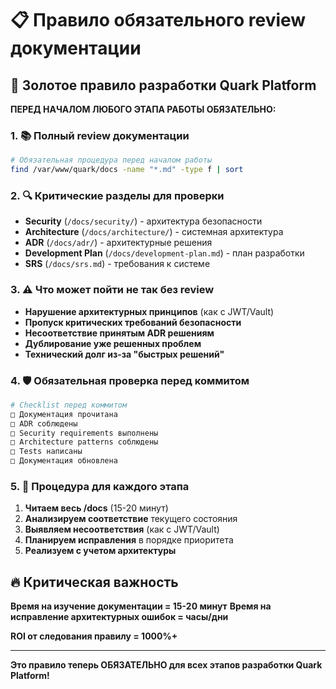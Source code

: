 # 📋 Правило обязательного review документации

## 🎯 Золотое правило разработки Quark Platform

**ПЕРЕД НАЧАЛОМ ЛЮБОГО ЭТАПА РАБОТЫ ОБЯЗАТЕЛЬНО:**

### 1. 📚 Полный review документации
```bash
# Обязательная процедура перед началом работы
find /var/www/quark/docs -name "*.md" -type f | sort
```

### 2. 🔍 Критические разделы для проверки
- **Security** (`/docs/security/`) - архитектура безопасности
- **Architecture** (`/docs/architecture/`) - системная архитектура  
- **ADR** (`/docs/adr/`) - архитектурные решения
- **Development Plan** (`/docs/development-plan.md`) - план разработки
- **SRS** (`/docs/srs.md`) - требования к системе

### 3. ⚠️ Что может пойти не так без review
- **Нарушение архитектурных принципов** (как с JWT/Vault)
- **Пропуск критических требований безопасности**
- **Несоответствие принятым ADR решениям**
- **Дублирование уже решенных проблем**
- **Технический долг из-за "быстрых решений"**

### 4. 🛡️ Обязательная проверка перед коммитом
```bash
# Checklist перед коммитом
□ Документация прочитана
□ ADR соблюдены  
□ Security requirements выполнены
□ Architecture patterns соблюдены
□ Tests написаны
□ Документация обновлена
```

### 5. 📝 Процедура для каждого этапа
1. **Читаем весь /docs** (15-20 минут)
2. **Анализируем соответствие** текущего состояния
3. **Выявляем несоответствия** (как с JWT/Vault)
4. **Планируем исправления** в порядке приоритета
5. **Реализуем с учетом архитектуры**

## 🔥 Критическая важность

**Время на изучение документации = 15-20 минут**
**Время на исправление архитектурных ошибок = часы/дни**

**ROI от следования правилу = 1000%+**

---

**Это правило теперь ОБЯЗАТЕЛЬНО для всех этапов разработки Quark Platform!**

